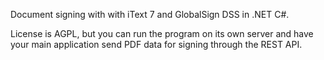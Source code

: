 Document signing with with iText 7 and GlobalSign DSS in .NET C#.

License is AGPL, but you can run the program on its own server and have your main application send PDF data for signing through the REST API.
